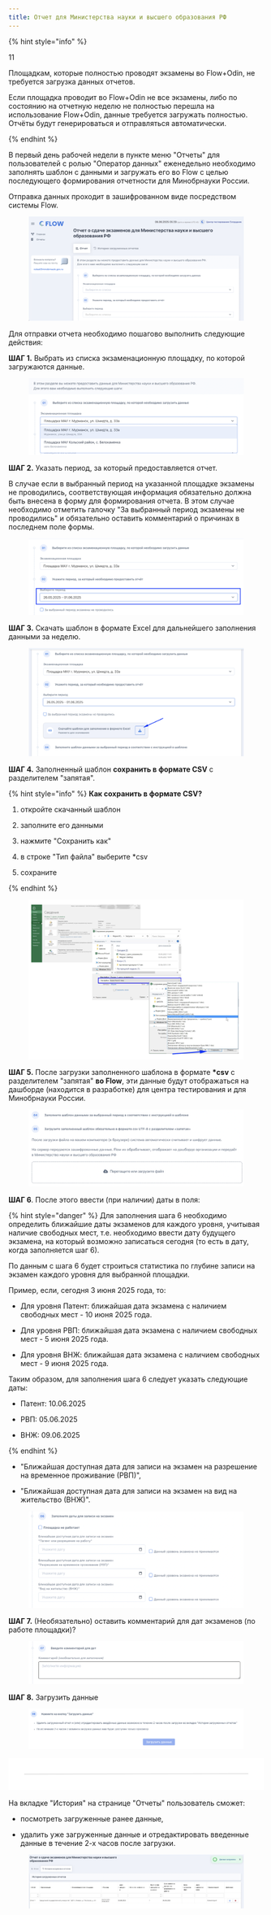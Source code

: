 ```yaml
---
title: Отчет для Министерства науки и высшего образования РФ
---
```


\{% hint style="info" %}



11

Площадкам, которые полностью проводят экзамены во Flow+Odin, не требуется загрузка данных отчетов. 

Если площадка проводит во Flow+Odin не все экзамены, либо по состоянию на отчетную неделю не полностью перешла на использование Flow+Odin, данные требуется загружать полностью.\
Отчёты будут генерироваться и отправляться автоматически. 

\{% endhint %}

В первый день рабочей недели в пункте меню  "Отчеты" для пользователей с ролью "Оператор данных" еженедельно необходимо заполнять шаблон с данными и загружать его во Flow с целью последующего формирования отчетности для Минобрнауки России.

Отправка данных проходит в зашифрованном виде посредством системы Flow.

<figure>

![](<.gitbook/assets/image (25).png>)

<figcaption>



</figcaption>

</figure>

Для отправки отчета необходимо пошагово выполнить следующие действия:

**ШАГ 1.** Выбрать из списка экзаменационную площадку, по которой загружаются данные.

<figure>

![](<.gitbook/assets/image (9).png>)

<figcaption>



</figcaption>

</figure>

**ШАГ 2.** Указать период, за который предоставляется отчет. 

В случае если в выбранный период на указанной площадке экзамены не проводились, соответствующая информация обязательно должна быть внесена в форму для формирования отчета. В этом случае необходимо отметить галочку "За выбранный период экзамены не проводились" и обязательно оставить комментарий о причинах в последнем поле формы.

<figure>

![](<.gitbook/assets/image (10).png>)

<figcaption>



</figcaption>

</figure>

**ШАГ 3.** Скачать шаблон в формате Excel для дальнейшего заполнения данными за неделю.

<figure>

![](<.gitbook/assets/image (16).png>)

<figcaption>



</figcaption>

</figure>

**ШАГ 4.** Заполненный шаблон **сохранить в формате CSV** с разделителем "запятая".

\{% hint style="info" %} **Как сохранить в формате CSV?**

1. откройте скачанный шаблон

2. заполните его данными

3. нажмите "Сохранить как"

4. в строке "Тип файла"  выберите \*csv

5. сохраните

\{% endhint %}

<figure>

![](<.gitbook/assets/image (14).png>)

<figcaption>



</figcaption>

</figure>

**ШАГ 5.** После загрузки заполненного шаблона в формате  **\*csv** с разделителем "запятая" **во Flow**, эти данные будут отображаться на дашборде (находится в разработке) для центра тестирования и для Минобрнауки России.

<figure>

![](<.gitbook/assets/image (15).png>)

<figcaption>



</figcaption>

</figure>

**ШАГ 6**. После этого ввести (при наличии) даты в поля:

\{% hint style="danger" %} Для заполнения шага 6 необходимо определить ближайшие даты экзаменов для каждого уровня, учитывая наличие свободных мест, т.е.  необходимо ввести дату будущего экзамена, на который возможно записаться сегодня (то есть в дату, когда заполняется шаг 6). 

По данным с шага 6 будет строиться статистика по глубине записи на экзамен каждого уровня для выбранной площадки.

Пример,  если, сегодня 3 июня 2025 года, то:

-  Для уровня Патент: ближайшая дата экзамена с наличием свободных мест - 10 июня 2025 года.

-  Для уровня РВП: ближайшая дата экзамена с наличием свободных мест - 5 июня 2025 года.

-  Для уровня ВНЖ: ближайшая дата экзамена с наличием свободных мест - 9 июня 2025 года.

Таким образом, для заполнения шага 6 следует указать следующие даты:

-  Патент: 10.06.2025

-  РВП: 05.06.2025

-  ВНЖ: 09.06.2025

\{% endhint %}

-  "Ближайшая доступная дата для записи на экзамен на разрешение на временное проживание (РВП)",

-  "Ближайшая доступная дата для записи на экзамен на вид на жительство (ВНЖ)". 



<figure>

![](<.gitbook/assets/image (17).png>)

<figcaption>



</figcaption>

</figure>

**ШАГ 7.**  (Необязательно)  оставить комментарий для дат экзаменов (по работе площадки)?

<figure>

![](<.gitbook/assets/image (18).png>)

<figcaption>



</figcaption>

</figure>

**ШАГ 8.**  Загрузить данные

<figure>

![](<.gitbook/assets/image (6).png>)

<figcaption>



</figcaption>

</figure>

![](.gitbook/assets/file.excalidraw.svg)

На вкладке "История"  на странице "Отчеты" пользователь сможет:

-   посмотреть загруженные ранее данные,

-  удалить уже загруженные данные и отредактировать введенные данные в течение 2-х часов после загрузки. 

<figure>

![](<.gitbook/assets/image (19).png>)

<figcaption>



</figcaption>

</figure>